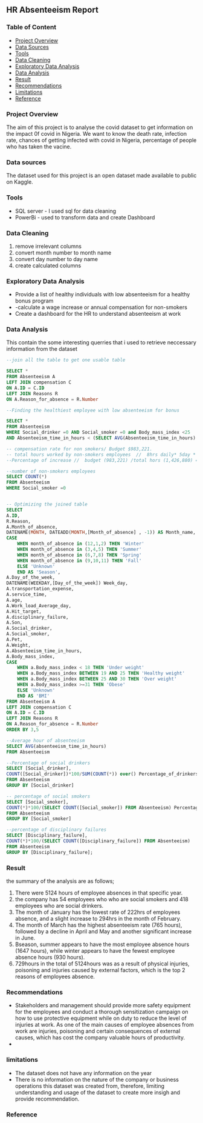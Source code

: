 ## HR Absenteeism Report
### Table of Content
- [Project Overview](#project-overview)
- [Data Sources](#data-sources)
- [Tools](#tools)
- [Data Cleaning](#data-cleaning)
- [Exploratory Data Analysis](#exploratory-data-analysis)
- [Data Analysis](#data-analysis)
- [Result](#result)
- [Recommendations](#recommendations)
- [Limitations](#limitations)
- [Reference](#reference)

### Project Overview
The aim of this project is to analyse the covid dataset to get information on the impact 0f covid in Nigeria. We want to know the death rate, infection rate, chances of getting infected with covid in Nigeria, percentage of people who has taken the vacine.

### Data sources
The dataset used for this project is an open dataset made available to public on Kaggle.

### Tools
- SQL server - I used sql for data cleaning 
- PowerBi - used to transform data and create Dashboard

### Data Cleaning
1. remove irrelevant columns
2. convert month number to month name
3. convert day number to day name
4. create calculated columns

### Exploratory Data Analysis
- Provide a list of healthy individuals with low absenteeism for a healthy bonus program
- -calculate a wage increase or annual compensation for non-smokers
- Create a dashboard for the HR to understand absenteeism at work

### Data Analysis
This contain the some interesting querries that i used to retrieve neccessary information from the dataset

```sql
--join all the table to get one usable table

SELECT *
FROM Absenteeism A
LEFT JOIN compensation C
ON A.ID = C.ID
LEFT JOIN Reasons R
ON A.Reason_for_absence = R.Number

--Finding the healthiest employee with low absenteeism for bonus

SELECT * 
FROM Absenteeism
WHERE Social_drinker =0 AND Social_smoker =0 and Body_mass_index <25
AND Absenteeism_time_in_hours < (SELECT AVG(Absenteeism_time_in_hours) FROM absenteeism)

-- compensation rate for non smokers/ Budget $983,221. 
-- total hours worked by non-smokers employees  //  8hrs daily* 5day * 52weeks * 686 employees non_smokers  =1,426,880.
--Percentage of increase //  budget (983,221) /total hors (1,426,880) = 0.68

--number of non-smokers employees
SELECT COUNT(*)
FROM Absenteeism
WHERE Social_smoker =0		


-- Optimizing the joined table
SELECT 
A.ID,
R.Reason,
A.Month_of_absence,
DATENAME(MONTH, DATEADD(MONTH,[Month_of_absence] , -1)) AS Month_name,
CASE 
	WHEN month_of_absence in (12,1,2) THEN 'Winter'
	WHEN month_of_absence in (3,4,5) THEN 'Summer'
	WHEN month_of_absence in (6,7,8) THEN 'Spring'
	WHEN month_of_absence in (9,10,11) THEN 'Fall'
	ELSE 'Unknown'
	END AS 'Season',
A.Day_of_the_week,
DATENAME(WEEKDAY,[Day_of_the_week]) Week_day,
A.transportation_expense,
A.service_time,
A.age,
A.Work_load_Average_day,
A.Hit_target,
A.disciplinary_failure,
A.Son,
A.Social_drinker,
A.Social_smoker,
A.Pet,
A.Weight,
A.Absenteeism_time_in_hours,
A.Body_mass_index,
CASE
	WHEN a.Body_mass_index < 18 THEN 'Under weight'
	WHEN a.Body_mass_index BETWEEN 19 AND 25 THEN 'Healthy weight'
	WHEN a.Body_mass_index BETWEEN 25 AND 30 THEN 'Over weight'
	WHEN a.Body_mass_index >=31 THEN 'Obese'
	ELSE 'Unknown'
	END AS 'BMI'
FROM Absenteeism A
LEFT JOIN compensation C
ON A.ID = C.ID
LEFT JOIN Reasons R
ON A.Reason_for_absence = R.Number
ORDER BY 3,5

--Average hour of absenteeism
SELECT AVG(absenteeism_time_in_hours)
FROM Absenteeism

--Percentage of social drinkers
SELECT [Social_drinker], 
COUNT([Social_drinker])*100/SUM(COUNT(*)) over() Percentage_of_drinkers
FROM Absenteeism
GROUP BY [Social_drinker]

-- percentage of social smokers
SELECT [Social_smoker],
COUNT(*)*100/(SELECT COUNT([Social_smoker]) FROM Absenteeism) Percentage_of_smokers
FROM Absenteeism
GROUP BY [Social_smoker]

--percentage of disciplinary failures
SELECT [Disciplinary_failure],
COUNT(*)*100/(SELECT COUNT([Disciplinary_failure]) FROM Absenteeism)
FROM Absenteeism
GROUP BY [Disciplinary_failure];
```

### Result
the summary of the analysis are as follows;
1. There were 5124 hours of employee absences in that specific year.
2. the company has 54 employees who who are social smokers and 418 employees who are social drinkers. 
3. The month of January has the lowest rate of 222hrs of employees absence, and a slight increase to 294hrs in the month of February.
4. The month of March has the highest absenteeism rate (765 hours), followed by a decline in April and May and another significant increase in June.
5. Bseason, summer appears to have the most employee absence hours (1647 hours), while winter appears to have the fewest employee absence hours (930 hours).
6. 729hours in the total of 5124hours was as a result of physical injuries, poisoning and injuries caused by external factors, which is the top 2 reasons of employees absence.

### Recommendations
- Stakeholders and management should provide more safety equipment for the employees and conduct a thorough sensitization campaign on how to use protective equipment while on duty to reduce the level of injuries at work. As one of the main causes of employee absences from work are injuries, poisoning and certain consequences of external causes, which has cost the company valuable hours of productivity.
- 

### limitations
- The dataset does not have any information on the year
- There is no information on the nature of the company or business operations this dataset was created from, therefore, limiting understanding and usage of the dataset to create more insigh and provide recommendation.

### Reference








